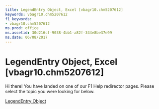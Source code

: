 ```yaml
---
title: LegendEntry Object, Excel [vbagr10.chm5207612]
keywords: vbagr10.chm5207612
f1_keywords:
- vbagr10.chm5207612
ms.prod: office
ms.assetid: 30d216cf-9038-4bb1-a82f-344e8be37e99
ms.date: 06/08/2017
---
```



# LegendEntry Object, Excel [vbagr10.chm5207612]

Hi there! You have landed on one of our F1 Help redirector pages. Please select the topic you were looking for below.

[LegendEntry Object](http://msdn.microsoft.com/library/a242fdab-ebb4-f5de-04ae-d6b70cea1640%28Office.15%29.aspx)

